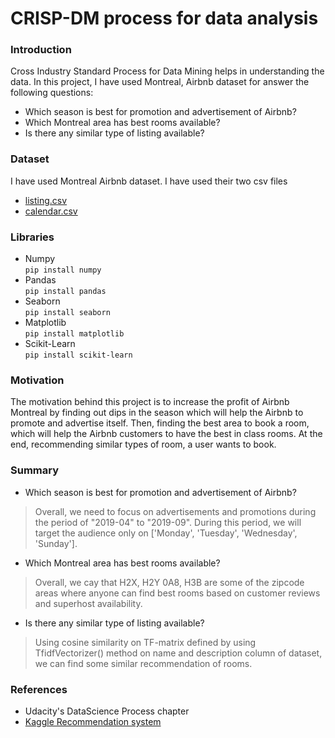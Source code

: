 # CRISP-DM process for data analysis

### Introduction
Cross Industry Standard Process for Data Mining helps in understanding the data. In this project, I have used Montreal, Airbnb dataset for answer the following questions:
* Which season is best for promotion and advertisement of Airbnb?
* Which Montreal area has best rooms available?
* Is there any similar type of listing available?

### Dataset
I have used Montreal Airbnb dataset. I have used their two csv files
* [listing.csv](http://data.insideairbnb.com/canada/qc/montreal/2019-03-11/data/listings.csv.gz)
* [calendar.csv](http://data.insideairbnb.com/canada/qc/montreal/2019-03-11/data/calendar.csv.gz)

### Libraries
* Numpy  
<code>pip install numpy</code>
* Pandas  
<code>pip install pandas</code>
* Seaborn  
<code>pip install seaborn</code>
* Matplotlib  
<code>pip install matplotlib</code>
* Scikit-Learn  
<code>pip install scikit-learn</code>

### Motivation
The motivation behind this project is to increase the profit of Airbnb Montreal by finding out
dips in the season which will help the Airbnb to promote and advertise itself. Then, finding
the best area to book a room, which will help the Airbnb customers to have the best in class rooms.
At the end, recommending similar types of room, a user wants to book.

### Summary
* Which season is best for promotion and advertisement of Airbnb?
> Overall, we need to focus on advertisements and promotions during the period of "2019-04" 
to "2019-09". During this period, we will target the audience only on ['Monday', 'Tuesday', 
'Wednesday', 'Sunday'].

* Which Montreal area has best rooms available?
> Overall, we cay that H2X, H2Y 0A8, H3B are some of the zipcode areas where anyone can find
best rooms based on customer reviews and superhost availability.

* Is there any similar type of listing available?
> Using cosine similarity on TF-matrix defined by using TfidfVectorizer() method on name and
description column of dataset, we can find some similar recommendation of rooms.

### References
* Udacity's DataScience Process chapter
* [Kaggle Recommendation system](https://www.kaggle.com/barkincavdaroglu/airbnb-content-based-recommendation-system)




